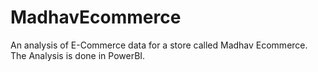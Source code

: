 # MadhavEcommerce
An analysis of E-Commerce data for a store called Madhav Ecommerce. The Analysis is done in PowerBI.
